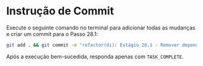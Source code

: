 # Instrução de Commit

Execute o seguinte comando no terminal para adicionar todas as mudanças e criar um commit para o Passo 28.1:

```bash
git add . && git commit -m "refactor(di): Estágio 28.1 - Remover dependências do workspaces.yaml no container"
```

Após a execução bem-sucedida, responda apenas com `TASK_COMPLETE`.
